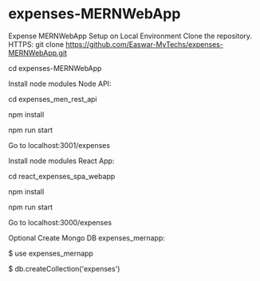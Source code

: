 # expenses-MERNWebApp
Expense MERNWebApp
Setup on Local Environment
Clone the repository. HTTPS: git clone https://github.com/Easwar-MyTechs/expenses-MERNWebApp.git

cd expenses-MERNWebApp

Install node modules Node API: 

cd expenses_men_rest_api

npm install

npm run start

Go to localhost:3001/expenses

Install node modules React App: 

cd react_expenses_spa_webapp

npm install

npm run start

Go to localhost:3000/expenses

Optional
Create Mongo DB expenses_mernapp:

$ use expenses_mernapp

$ db.createCollection('expenses')
